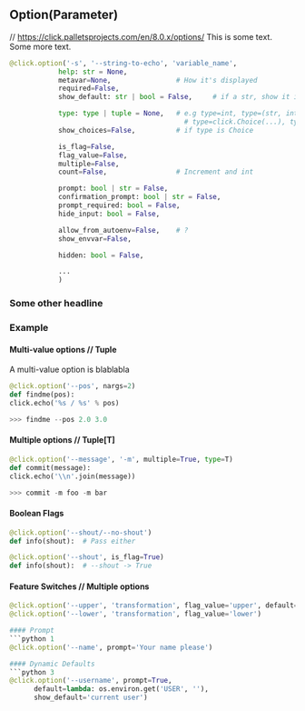 ## Option(Parameter)
// https://click.palletsprojects.com/en/8.0.x/options/
This is some text.
Some more text.

```python
@click.option('-s', '--string-to-echo', 'variable_name',
            help: str = None,
            metavar=None,                # How it's displayed 
            required=False,
            show_default: str | bool = False,     # if a str, show it instead of value

            type: type | tuple = None,   # e.g type=int, type=(str, int), 
                                           # type=click.Choice(...), type=click.types.INT
            show_choices=False,          # if type is Choice

            is_flag=False,
            flag_value=False,
            multiple=False,
            count=False,                 # Increment and int

            prompt: bool | str = False,
            confirmation_prompt: bool | str = False,
            prompt_required: bool = False,
            hide_input: bool = False,

            allow_from_autoenv=False,    # ?
            show_envvar=False,

            hidden: bool = False,

            ...
            )
```
### Some other headline

### Example
#### Multi-value options         // Tuple
A multi-value option is blablabla

```python
@click.option('--pos', nargs=2)
def findme(pos):
click.echo('%s / %s' % pos)

>>> findme --pos 2.0 3.0
```

#### Multiple options            // Tuple[T]
```python
@click.option('--message', '-m', multiple=True, type=T)
def commit(message):
click.echo('\\n'.join(message))

>>> commit -m foo -m bar
```

#### Boolean Flags
```python
@click.option('--shout/--no-shout')
def info(shout):  # Pass either

@click.option('--shout', is_flag=True)
def info(shout):  # --shout -> True
```

#### Feature Switches            // Multiple options
```python 2
@click.option('--upper', 'transformation', flag_value='upper', default=True)
@click.option('--lower', 'transformation', flag_value='lower')

#### Prompt
```python 1
@click.option('--name', prompt='Your name please')

#### Dynamic Defaults
```python 3
@click.option('--username', prompt=True,
      default=lambda: os.environ.get('USER', ''),
      show_default='current user')
